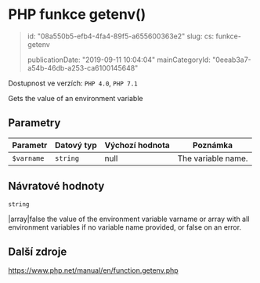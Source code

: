 PHP funkce getenv()
===================

> id: "08a550b5-efb4-4fa4-89f5-a655600363e2"
> slug:
> 	cs: funkce-getenv
>
> publicationDate: "2019-09-11 10:04:04"
> mainCategoryId: "0eeab3a7-a54b-46db-a253-ca6100145648"

Dostupnost ve verzích: `PHP 4.0`, `PHP 7.1`

Gets the value of an environment variable


Parametry
--------------

| Parametr | Datový typ | Výchozí hodnota | Poznámka |
|-----|-----|-----|-----|
| `$varname` | `string` | null | The variable name. |


Návratové hodnoty
----------------

`string`

|array|false the value of the environment variable
varname or array with all environment variables if no variable name
provided, or false on an error.

Další zdroje
------------

https://www.php.net/manual/en/function.getenv.php
